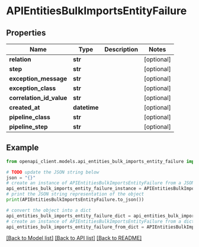 # APIEntitiesBulkImportsEntityFailure


## Properties

Name | Type | Description | Notes
------------ | ------------- | ------------- | -------------
**relation** | **str** |  | [optional] 
**step** | **str** |  | [optional] 
**exception_message** | **str** |  | [optional] 
**exception_class** | **str** |  | [optional] 
**correlation_id_value** | **str** |  | [optional] 
**created_at** | **datetime** |  | [optional] 
**pipeline_class** | **str** |  | [optional] 
**pipeline_step** | **str** |  | [optional] 

## Example

```python
from openapi_client.models.api_entities_bulk_imports_entity_failure import APIEntitiesBulkImportsEntityFailure

# TODO update the JSON string below
json = "{}"
# create an instance of APIEntitiesBulkImportsEntityFailure from a JSON string
api_entities_bulk_imports_entity_failure_instance = APIEntitiesBulkImportsEntityFailure.from_json(json)
# print the JSON string representation of the object
print(APIEntitiesBulkImportsEntityFailure.to_json())

# convert the object into a dict
api_entities_bulk_imports_entity_failure_dict = api_entities_bulk_imports_entity_failure_instance.to_dict()
# create an instance of APIEntitiesBulkImportsEntityFailure from a dict
api_entities_bulk_imports_entity_failure_from_dict = APIEntitiesBulkImportsEntityFailure.from_dict(api_entities_bulk_imports_entity_failure_dict)
```
[[Back to Model list]](../README.md#documentation-for-models) [[Back to API list]](../README.md#documentation-for-api-endpoints) [[Back to README]](../README.md)



